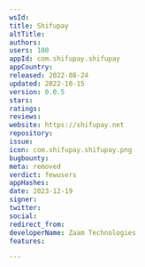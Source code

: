 ```yaml
---
wsId: 
title: Shifupay
altTitle: 
authors: 
users: 100
appId: com.shifupay.shifupay
appCountry: 
released: 2022-08-24
updated: 2022-10-15
version: 0.0.5
stars: 
ratings: 
reviews: 
website: https://shifupay.net
repository: 
issue: 
icon: com.shifupay.shifupay.png
bugbounty: 
meta: removed
verdict: fewusers
appHashes: 
date: 2023-12-19
signer: 
twitter: 
social: 
redirect_from: 
developerName: Zaam Technologies
features: 

---
```


